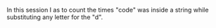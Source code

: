 In this session I as to count the times "code" was inside a string while substituting any letter for the "d".
